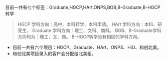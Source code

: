 目前一共有七个标签：Graduate,HGCP,HArt,ONPS,BOB,B-Graduate,B-HGCP转学

> HGCP 学科方向：高中、本科转学、本科申请。
HArt 学科方向：本科、研究生。
Graduate 学科方向：理工、文科、商科。
BOB、B-Graduate学科方向均为：理工、文、商。
B-HGCP转学没有相应的学科方向。

- 目前一共有六个项目：HGCP、Graduate、HArt、ONPS、HiU、和创北美。
- 和创北美项目录入的客户会分配给北美组。


